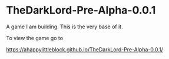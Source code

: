 # TheDarkLord-Pre-Alpha-0.0.1
A game I am building. This is the very base of it.

To  view the game go to

https://ahappylittleblock.github.io/TheDarkLord-Pre-Alpha-0.0.1/
